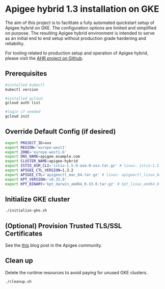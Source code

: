 # Apigee hybrid 1.3 installation on GKE

The aim of this project is to facilitate a fully automated quickstart setup of Apigee hybrid on GKE. The configuration options are limited and simplified on purpose. The resulting Apigee hybrid environment is intended to serve as an initial end to end setup without production grade hardening and reliability.

For tooling related to production setup and operation of Apigee hybrid, please visit the [AHR project on Github](https://github.com/yuriylesyuk/ahr).

## Prerequisites

```bash
#installed kubectl
kubectl version

#installed gcloud
gcloud auth list

#login if needed
gcloud init
```

## Override Default Config (if desired)

```bash
export PROJECT_ID=xxx
export REGION='europe-west1'
export ZONE='europe-west1-b'
export DNS_NAME=apigee.example.com
export CLUSTER_NAME=apigee-hybrid
export ISTIO_ASM_CLI='istio-1.5.9-asm.0-osx.tar.gz' # linux: istio-1.5.9-asm.0-linux.tar.gz
export APIGEE_CTL_VERSION=1.3.2
export APIGEE_CTL='apigeectl_mac_64.tar.gz' # linux: apigeectl_linux_64.tar.gz
export KPT_VERSION='v0.33.0'
export KPT_BINARY='kpt_darwin_amd64_0.33.0.tar.gz' # kpt_linux_amd64_0.33.0.tar.gz
```

## Initialize GKE cluster

```bash
./initialize-gke.sh
```

## (Optional) Provision Trusted TLS/SSL Certificates
See the [this](https://community.apigee.com/articles/86322/free-trusted-ssl-certificates-for-apigee-hybrid-in.html) blog post in the Apigee community.

## Clean up

Delete the runtime resources to avoid paying for unused GKE clusters.

```bash
./cleanup.sh
```